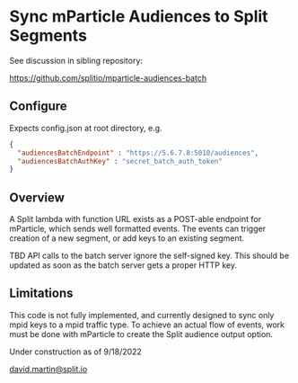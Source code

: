 # Sync mParticle Audiences to Split Segments

See discussion in sibling repository:

https://github.com/splitio/mparticle-audiences-batch

## Configure

Expects config.json at root directory, e.g.
```json
{
  "audiencesBatchEndpoint" : "https://5.6.7.8:5010/audiences",
  "audiencesBatchAuthKey" : "secret_batch_auth_token"
}
```

## Overview

A Split lambda with function URL exists as a POST-able endpoint for mParticle, which sends well formatted events.  The events can trigger creation of a new segment, or add keys to an existing segment.

TBD API calls to the batch server ignore the self-signed key.  This should be updated as soon as the batch server gets a proper HTTP key.

## Limitations

This code is not fully implemented, and currently designed to sync only mpid keys to a mpid traffic type.  To achieve an actual flow of events, work must be done with mParticle to create the Split audience output option.

Under construction as of 9/18/2022

david.martin@split.io
